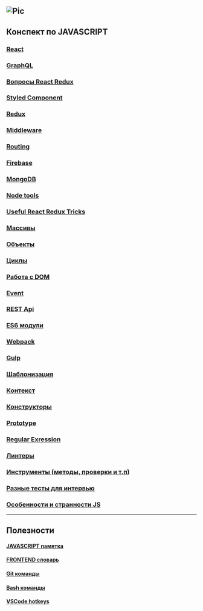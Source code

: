 ![Pic](http://i.piccy.info/i9/9c80cddefbb8bd0e577843ad9e40491b/1546701166/10964/1293035/js.png) 
----------------
## Конспект по JAVASCRIPT 

### [React](https://github.com/cyberspacedk/JS_POCKET/tree/master/REACT)

### [GraphQL](https://github.com/cyberspacedk/JS_POCKET/tree/master/graphQL)

### [Вопросы React Redux](https://github.com/cyberspacedk/React.-All-you-have-to-know.)

### [Styled Component](https://github.com/cyberspacedk/JS_POCKET/tree/master/Styled%20component)

### [Redux](https://github.com/cyberspacedk/JS_POCKET/tree/master/REDUX)
  
### [Middleware](https://github.com/cyberspacedk/JS_POCKET/blob/master/Middleware/readme.md)

### [Routing](https://github.com/cyberspacedk/JS_POCKET/tree/master/Routing)

### [Firebase](https://github.com/cyberspacedk/JS_POCKET/blob/master/Firebase/readme.md)

### [MongoDB](https://github.com/cyberspacedk/JS_POCKET/blob/master/MongoDB/readme.md)

### [Node tools](https://github.com/cyberspacedk/JS_POCKET/tree/master/Node_Tools)

### [Useful React Redux Tricks](https://github.com/cyberspacedk/JS_POCKET/tree/master/Patterns(React))

### [Массивы](https://github.com/cyberspacedk/JS/tree/master/massive)

### [Объекты](https://github.com/cyberspacedk/JS/tree/master/object)

### [Циклы](https://github.com/cyberspacedk/JS/tree/master/Cycle)

### [Работа с DOM](https://github.com/cyberspacedk/JS-DOM)

### [Event](https://github.com/cyberspacedk/JS_POCKET/tree/master/Event)

### [REST Api](https://github.com/cyberspacedk/JS-backend/tree/master)

### [ES6 модули](https://github.com/cyberspacedk/JS_POCKET/tree/master/ES6%20модули)

### [Webpack](https://github.com/cyberspacedk/JS_POCKET/tree/master/Webpack)

### [Gulp](https://github.com/cyberspacedk/JS_POCKET/tree/master/Gulp)

### [Шаблонизация](https://github.com/cyberspacedk/JS_POCKET/tree/master/%D0%A8%D0%B0%D0%B1%D0%BB%D0%BE%D0%BD%D0%B8%D0%B7%D0%B0%D1%86%D0%B8%D1%8F)

### [Контекст](https://github.com/cyberspacedk/JS_POCKET/tree/master/%D0%9A%D0%BE%D0%BD%D1%82%D0%B5%D0%BA%D1%81%D1%82)

### [Конструкторы](https://github.com/cyberspacedk/JS_POCKET/tree/master/%D0%9A%D0%BE%D0%BD%D1%81%D1%82%D1%80%D1%83%D0%BA%D1%82%D0%BE%D1%80%D1%8B)

### [Prototype](https://github.com/cyberspacedk/JS_POCKET/tree/master/%D0%9F%D1%80%D0%BE%D1%82%D0%BE%D1%82%D0%B8%D0%BF%D1%8B%20%D0%B8%20%D0%BD%D0%B0%D1%81%D0%BB%D0%B5%D0%B4%D0%BE%D0%B2%D0%B0%D0%BD%D0%B8%D0%B5)

### [Regular Exression](https://github.com/cyberspacedk/JS_POCKET/tree/master/REGEXP)

### [Линтеры](https://github.com/cyberspacedk/JS_POCKET/tree/master/linters)

### [Инструменты (методы, проверки и т.п)](https://github.com/cyberspacedk/JS-Tools)

### [Разные тесты для интервью](https://github.com/cyberspacedk/JS_POCKET/blob/master/For%20interviews/readme.md)

### [Особенности и странности JS](https://github.com/cyberspacedk/TIPS-of-Javascript)
----------------
## Полезности

#### [JAVASCRIPT памятка](https://github.com/cyberspacedk/JS-CHEST)

#### [FRONTEND словарь](https://github.com/cyberspacedk/dictionary)

#### [Git команды](https://github.com/cyberspacedk/Git-commands)

#### [Bash команды](https://github.com/cyberspacedk/BASH-Commands)

#### [VSCode hotkeys](https://github.com/cyberspacedk/VScode-hotkeys) 
